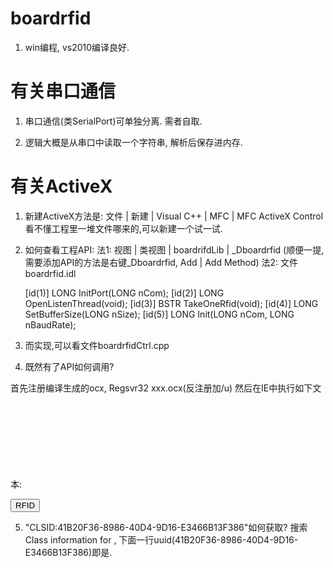 # boardrfid

1. win编程, vs2010编译良好. 


# 有关串口通信

1. 串口通信(类SerialPort)可单独分离. 需者自取.

2. 逻辑大概是从串口中读取一个字符串, 解析后保存进内存. 

# 有关ActiveX

1. 新建ActiveX方法是: 文件 | 新建 | Visual C++ | MFC | MFC ActiveX Control
   看不懂工程里一堆文件哪来的,可以新建一个试一试.

2. 如何查看工程API: 法1: 视图 | 类视图 | boardrifdLib | _Dboardrfid 
                      (顺便一提,需要添加API的方法是右键_Dboardrfid, Add | Add Method)
                    法2: 文件boardrfid.idl

    [id(1)] LONG InitPort(LONG nCom);
    [id(2)] LONG OpenListenThread(void);
    [id(3)] BSTR TakeOneRfid(void);
    [id(4)] LONG SetBufferSize(LONG nSize);
    [id(5)] LONG Init(LONG nCom, LONG nBaudRate);
   
3. 而实现,可以看文件boardrfidCtrl.cpp

4. 既然有了API如何调用?

首先注册编译生成的ocx, Regsvr32 xxx.ocx(反注册加/u)
然后在IE中执行如下文本:
<OBJECT id="ActiveX" CLASSID="CLSID:41B20F36-8986-40D4-9D16-E3466B13F386" ></OBJECT>
<script type="text/javascript">

ActiveX.Init(4, 57600);
ActiveX.OpenListenThread();
ActiveX.SetBufferSize(2);

</script>
<input type ="button" onclick ="alert(ActiveX.TakeOneRfid());" value ="RFID" />

5. "CLSID:41B20F36-8986-40D4-9D16-E3466B13F386"如何获取?
搜索Class information for , 下面一行uuid(41B20F36-8986-40D4-9D16-E3466B13F386)即是.
